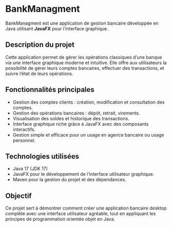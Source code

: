 # BankManagment

BankManagment est une application de gestion bancaire développée en Java utilisant **JavaFX** pour l’interface graphique.

## Description du projet

Cette application permet de gérer les opérations classiques d’une banque via une interface graphique moderne et intuitive. Elle offre aux utilisateurs la possibilité de gérer leurs comptes bancaires, effectuer des transactions, et suivre l’état de leurs opérations.

## Fonctionnalités principales

- Gestion des comptes clients : création, modification et consultation des comptes.
- Gestion des opérations bancaires : dépôt, retrait, virements.
- Visualisation des soldes et historique des transactions.
- Interface graphique riche grâce à JavaFX avec des composants interactifs.
- Gestion simple et efficace pour un usage en agence bancaire ou usage personnel.

## Technologies utilisées

- Java 17 (JDK 17)
- JavaFX pour le développement de l’interface utilisateur graphique.
- Maven pour la gestion du projet et des dépendances.

## Objectif

Ce projet sert à démontrer comment créer une application bancaire desktop complète avec une interface utilisateur agréable, tout en appliquant les principes de programmation orientée objet en Java.
